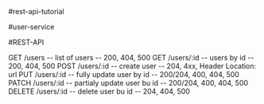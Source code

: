 #rest-api-tutorial

#user-service

#REST-API

GET /users -- list of users -- 200, 404, 500
GET /users/:id -- users by id -- 200, 404, 500
POST /users/:id -- create user -- 204, 4xx, Header Location: url
PUT /users/:id -- fully update user by id -- 200/204, 400, 404, 500
PATCH /users/:id -- partialy update user bu id -- 200/204, 400, 404, 500
DELETE /users/:id -- delete user bu id -- 204, 404, 500
